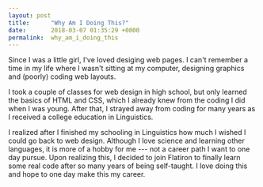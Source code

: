```yaml
---
layout: post
title:      "Why Am I Doing This?"
date:       2018-03-07 01:35:29 +0000
permalink:  why_am_i_doing_this
---
```



Since I was a little girl, I've loved desiging web pages. I can't remember a time in my life where I wasn't sitting at my computer, designing graphics and (poorly) coding web layouts. 

I took a couple of classes for web design in high school, but only learned the basics of HTML and CSS, which I already knew from the coding I did when I was young. After that, I strayed away from coding for many years as I received a college education in Linguistics.

I realized after I finished my schooling in Linguistics how much I wished I could go back to web design. Although I love science and learning other languages, it is more of a hobby for me --- not a career path I want to one day pursue. Upon realizing this, I decided to join Flatiron to finally learn some real code after so many years of being self-taught. I love doing this and hope to one day make this my career.
